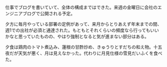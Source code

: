 仕事でブログを書いていて、全体の構成まではできた。来週の金曜日に会社のエンジニアブログで公開される予定。

夕方に毎月やっている部署の定例があって、来月からとりあえず年末までの間、週1での出社が必須と通達された。もともとそれくらいの頻度なら行ってもいいかなと思っていたものの、やはり強制となると気が進まない部分はある。

夕食は鶏肉のトマト煮込み、蓮根の甘酢炒め、きゅうりとすだちの和え物。十五夜だが天気が悪く、月は見えなかった。代わりに月見仕様の雪見だいふくを食べた。
